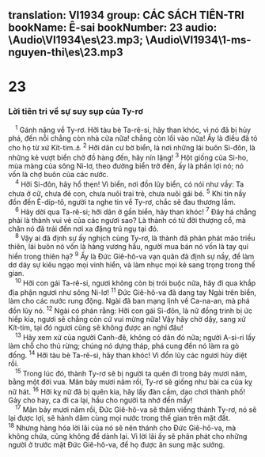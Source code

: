 translation: VI1934
group: CÁC SÁCH TIÊN-TRI
bookName: Ê-sai 
bookNumber: 23
audio: \Audio\VI1934\es\23.mp3; \Audio\VI1934\1-ms-nguyen-thi\es\23.mp3
-------

<div class="title"><h1>23</h1><h3>Lời tiên tri về sự suy sụp của Ty-rơ</h3></div>
<span class="verse es_23_1"> <sup>1</sup> Gánh nặng về Ty-rơ. Hỡi tàu bè Ta-rê-si, hãy than khóc, vì nó đã bị hủy phá, đến nỗi chẳng còn nhà cửa nữa! chẳng còn lối vào nữa! Ấy là điều đã tỏ cho họ từ xứ Kít-tim.<a data-toggle="tooltip" data-placement="bottom" title="Exe 26:1–28:19; Gio 3:4-8; Am 1:9-10; Xa 9:1-4; Mat 11:21-22; Lu 10:13-14">⚓</a></span>
<span class="verse es_23_2"><sup>2</sup> Hỡi dân cư bờ biển, là nơi những lái buôn Si-đôn, là những kẻ vượt biển chở đồ hàng đến, hãy nín lặng! </span>
<span class="verse es_23_3"><sup>3</sup> Hột giống của Si-ho, mùa màng của sông Ni-lơ, theo đường biển trở đến, ấy là phần lợi nó; nó vốn là chợ buôn của các nước. <br/></span>
<span class="verse es_23_4"> <sup>4</sup> Hỡi Si-đôn, hãy hổ thẹn! Vì biển, nơi đồn lũy biển, có nói như vầy: Ta chưa ở cữ, chưa đẻ con, chưa nuôi trai trẻ, chưa nuôi gái bé. </span>
<span class="verse es_23_5"><sup>5</sup> Khi tin nầy đồn đến Ê-díp-tô, người ta nghe tin về Ty-rơ, chắc sẽ đau thương lắm. <br/></span>
<span class="verse es_23_6"> <sup>6</sup> Hãy dời qua Ta-rê-si; hỡi dân ở gần biển, hãy than khóc! </span>
<span class="verse es_23_7"><sup>7</sup> Đây há chẳng phải là thành vui vẻ của các ngươi sao? Là thành có từ đời thượng cổ, mà chân nó đã trải đến nơi xa đặng trú ngụ tại đó. <br/></span>
<span class="verse es_23_8"> <sup>8</sup> Vậy ai đã định sự ấy nghịch cùng Ty-rơ, là thành đã phân phát mão triều thiên, lái buôn nó vốn là hàng vương hầu, người mua bán nó vốn là tay quí hiển trong thiên hạ? </span>
<span class="verse es_23_9"><sup>9</sup> Ấy là Đức Giê-hô-va vạn quân đã định sự nầy, để làm dơ dáy sự kiêu ngạo mọi vinh hiển, và làm nhục mọi kẻ sang trọng trong thế gian. <br/></span>
<span class="verse es_23_10"> <sup>10</sup> Hỡi con gái Ta-rê-si, ngươi không còn bị trói buộc nữa, hãy đi qua khắp địa phận ngươi như sông Ni-lơ! </span>
<span class="verse es_23_11"><sup>11</sup> Đức Giê-hô-va đã dang tay Ngài trên biển, làm cho các nước rung động. Ngài đã ban mạng lịnh về Ca-na-an, mà phá đồn lũy nó. </span>
<span class="verse es_23_12"><sup>12</sup> Ngài có phán rằng: Hỡi con gái Si-đôn, là nữ đồng trinh bị ức hiếp kia, ngươi sẽ chẳng còn cứ vui mừng nữa! Vậy hãy chờ dậy, sang xứ Kít-tim, tại đó ngươi cũng sẽ không được an nghỉ đâu! <br/></span>
<span class="verse es_23_13"> <sup>13</sup> Hãy xem xứ của người Canh-đê, không có dân đó nữa; người A-si-ri lấy làm chỗ cho thú rừng; chúng nó dựng tháp, phá cung đền nó làm ra gò đống. </span>
<span class="verse es_23_14"><sup>14</sup> Hỡi tàu bè Ta-rê-si, hãy than khóc! Vì đồn lũy các ngươi hủy diệt rồi. <br/></span>
<span class="verse es_23_15"> <sup>15</sup> Trong lúc đó, thành Ty-rơ sẽ bị người ta quên đi trong bảy mươi năm, bằng một đời vua. Mãn bảy mươi năm rồi, Ty-rơ sẽ giống như bài ca của kỵ nữ hát. </span>
<span class="verse es_23_16"><sup>16</sup> Hỡi kỵ nữ đã bị quên kia, hãy lấy đàn cầm, dạo chơi thành phố! Gảy cho hay, ca đi ca lại, hầu cho người ta nhớ đến mầy! <br/></span>
<span class="verse es_23_17"> <sup>17</sup> Mãn bảy mươi năm rồi, Đức Giê-hô-va sẽ thăm viếng thành Ty-rơ, nó sẽ lại được lợi, sẽ hành dâm cùng mọi nước trong thế gian trên mặt đất. </span>
<span class="verse es_23_18"><sup>18</sup> Nhưng hàng hóa lời lãi của nó sẽ nên thánh cho Đức Giê-hô-va, mà không chứa, cũng không để dành lại. Vì lời lãi ấy sẽ phân phát cho những người ở trước mặt Đức Giê-hô-va, để họ được ăn sung mặc sướng. <br/></span>
